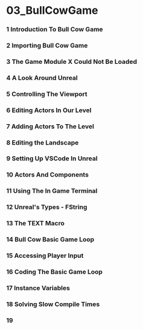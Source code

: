# 03_BullCowGame

### 1 Introduction To Bull Cow Game

### 2 Importing Bull Cow Game

### 3 The Game Module X Could Not Be Loaded

### 4 A Look Around Unreal

### 5 Controlling The Viewport

### 6 Editing Actors In Our Level

### 7 Adding Actors To The Level

### 8 Editing the Landscape

### 9 Setting Up VSCode In Unreal

### 10 Actors And Components

### 11 Using The In Game Terminal

### 12 Unreal's Types - FString

### 13 The TEXT Macro

### 14 Bull Cow Basic Game Loop

### 15 Accessing Player Input

### 16 Coding The Basic Game Loop

### 17 Instance Variables

### 18 Solving Slow Compile Times

### 19

